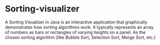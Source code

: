 # Sorting-visualizer
A Sorting Visualizer in Java is an interactive application that graphically demonstrates how sorting algorithms work. It typically represents an array of numbers as bars or rectangles of varying heights on a panel. As the chosen sorting algorithm (like Bubble Sort, Selection Sort, Merge Sort, etc.) 
